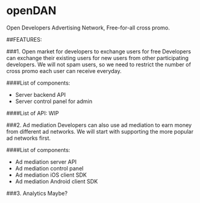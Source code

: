 openDAN
=======

Open Developers Advertising Network, Free-for-all cross promo.

##FEATURES:

###1. Open market for developers to exchange users for free
Developers can exchange their existing users for new users from other participating developers. We will not spam users, so we need to restrict the number of cross promo each user can receive everyday.

####List of components:
* Server backend API
* Server control panel for admin

####List of API:
WIP

###2. Ad mediation
Developers can also use ad mediation to earn money from different ad networks. We will start with supporting the more popular ad networks first.

####List of components:
* Ad mediation server API 
* Ad mediation control panel
* Ad mediation iOS client SDK
* Ad mediation Android client SDK 

###3. Analytics
Maybe?